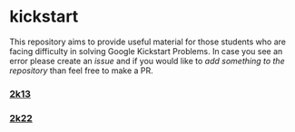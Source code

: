 # kickstart
This repository aims to provide useful material for those students who are facing difficulty in solving Google Kickstart Problems. In case you see an error please create an *issue* and if you would like to *add something to the repository* than feel free to make a PR.<br />
### [2k13](https://github.com/mmuneeburahman/kickstart/blob/main/2k13/README.md)
### [2k22](https://github.com/mmuneeburahman/kickstart/edit/main/2k22/README.md)
